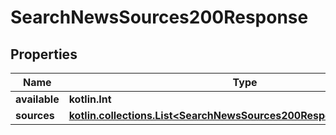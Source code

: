 
# SearchNewsSources200Response

## Properties
| Name | Type | Description | Notes |
| ------------ | ------------- | ------------- | ------------- |
| **available** | **kotlin.Int** |  |  [optional] |
| **sources** | [**kotlin.collections.List&lt;SearchNewsSources200ResponseSourcesInner&gt;**](SearchNewsSources200ResponseSourcesInner.md) |  |  [optional] |



